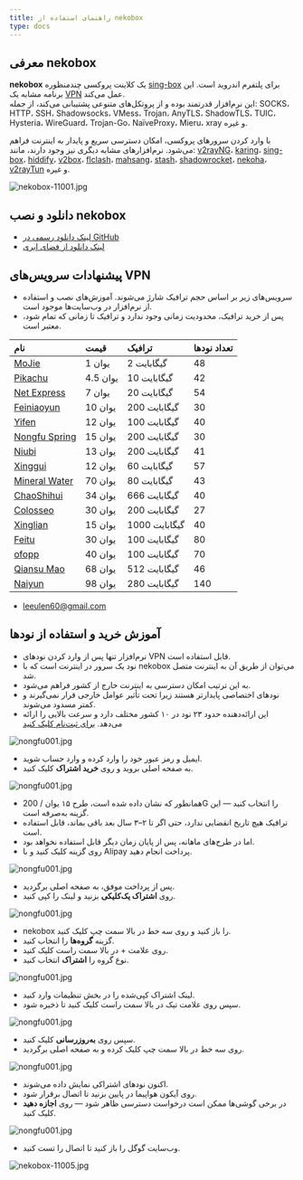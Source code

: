```yaml
---
title: راهنمای استفاده از nekobox
type: docs
---
```


## معرفی nekobox

**nekobox** یک کلاینت پروکسی چندمنظوره [sing-box](https://sing-box.info) برای پلتفرم اندروید است. این برنامه مشابه یک [VPN](https://getfreevpn.info) عمل می‌کند.  
این نرم‌افزار قدرتمند بوده و از پروتکل‌های متنوعی پشتیبانی می‌کند، از جمله: SOCKS، HTTP، SSH، Shadowsocks، VMess، Trojan، AnyTLS، ShadowTLS، TUIC، Hysteria، WireGuard، Trojan-Go، NaïveProxy، Mieru، xray و غیره.  

با وارد کردن سرورهای پروکسی، امکان دسترسی سریع و پایدار به اینترنت فراهم می‌شود. نرم‌افزارهای مشابه دیگری نیز وجود دارند، مانند: [v2rayNG](https://getfreevpn.info/zh/docs/vpn%E6%95%99%E7%A8%8B/%E4%B8%8B%E8%BD%BD%E5%92%8C%E4%BD%BF%E7%94%A8v2rayNG-VPN/)، [karing](https://karing.biz)، [sing-box](https://sing-box.info)، [hiddify](https://hiddify.me)، [v2box](https://v2box.pro)، [flclash](https://flclash.xyz)، [mahsang](https://mahsang.pro)، [stash](https://apps.apple.com/us/app/stash-rule-based-proxy/id1596063349)، [shadowrocket](https://shadowrocket.ink)، [nekoha](https://play.google.com/store/apps/details?id=moe.matsuri.lite)، [v2rayTun](https://play.google.com/store/apps/details?id=com.v2raytun.android&hl=zh) و غیره.

![nekobox-11001.jpg](https://nekobox.info/img/nekobox-11001.jpg)

## دانلود و نصب nekobox

- [لینک دانلود رسمی در GitHub](https://github.com/MatsuriDayo/NekoBoxForAndroid/releases/download/1.3.9/NekoBox-1.3.9-armeabi-v7a.apk)  
- [لینک دانلود از فضای ابری](https://pan1.mene.lol/s/8kETK)


## پیشنهادات سرویس‌های VPN

* سرویس‌های زیر بر اساس حجم ترافیک شارژ می‌شوند. آموزش‌های نصب و استفاده از نرم‌افزار در وب‌سایت‌ها موجود است.
* پس از خرید ترافیک، محدودیت زمانی وجود ندارد و ترافیک تا زمانی که تمام شود، معتبر است.

| نام | قیمت | ترافیک | تعداد نودها |
| :--- | :--- | :--- | :--- |
| [MoJie](https://mojie.ws/#/register?code=BpCuERz0) | 1 یوان | 2 گیگابایت | 48 |
| [Pikachu](https://pkhub.net/#/register?code=A6O9EIj0) | 4.5 یوان | 10 گیگابایت | 42 |
| [Net Express](https://wjkc66.vip?c=REZUOC) | 7 یوان | 20 گیگابایت | 54 |
| [Feiniaoyun](https://feiniaoyun.xyz/#/register?code=GpIqYOb5) | 10 یوان | 200 گیگابایت | 30 |
| [Yifen](https://xn--4gqx1hgtfdmt.com/#/register?code=Aqr3awfK) | 12 یوان | 100 گیگابایت | 40 |
| [Nongfu Spring](https://www.nfsq.us/#/register?code=i1fXTMYk) | 15 یوان | 200 گیگابایت | 30 |
| [Niubi](https://6666b.idsduf.com/#/login?code=sT9kLfc6) | 13 یوان | 200 گیگابایت | 41 |
| [Xinggui](https://bd.srcloud.art/#/register?code=fvyGkr5j) | 12 یوان | 60 گیگابایت | 57 |
| [Mineral Water](https://5ldpe1hbmgj4ryv9.600mlt.cc/register?code=noYz548c) | 70 یوان | 80 گیگابایت | 43 |
| [ChaoShihui](https://cshjc.shop/register?code=GadIbTHc) | 34 یوان | 666 گیگابایت | 40 |
| [Colosseo](https://www.crosswall.org/#/register?code=3imspEVi) | 30 یوان | 200 گیگابایت | 27 |
| [Xinglian](https://xn--mes995ajya725k.xyz/#/register?code=xFHkxqZv) | 15 یوان | 1000 گیگابایت | 40 |
| [Feitu](https://www.xn--9kq10e0y7h.site/index.html?register=TtwX5VXt) | 30 یوان | 100 گیگابایت | 80 |
| [ofopp](https://kk.ofopp.net/#/register?code=A2UmuXR8) | 40 یوان | 100 گیگابایت | 70 |
| [Qiansu Mao](https://tmsreta.top/#/register?code=mmgD0jY7) | 68 یوان | 512 گیگابایت | 46 |
| [Naiyun](https://www.v2ny.me?path=register&code=05XjPGu5) | 98 یوان | 280 گیگابایت | 140 |

- leeulen60@gmail.com

## آموزش خرید و استفاده از نودها

- نرم‌افزار تنها پس از وارد کردن نودهای VPN قابل استفاده است.  
- نود یک سرور در اینترنت است که با nekobox می‌توان از طریق آن به اینترنت متصل شد.  
- به این ترتیب امکان دسترسی به اینترنت خارج از کشور فراهم می‌شود.  
- نودهای اختصاصی پایدارتر هستند زیرا تحت تأثیر عوامل خارجی قرار نمی‌گیرند و کمتر مسدود می‌شوند.  
- این ارائه‌دهنده حدود ۲۳ نود در ۱۰ کشور مختلف دارد و سرعت بالایی را ارائه می‌دهد. [برای ثبت‌نام کلیک کنید](https://www.nfsq.us/#/register?code=i1fXTMYk)  

![nongfu001.jpg](https://nekobox.info/img/nongfu001.jpg)

- ایمیل و رمز عبور خود را وارد کرده و وارد حساب شوید.  
- به صفحه اصلی بروید و روی **خرید اشتراک** کلیک کنید.  

![nongfu001.jpg](https://nekobox.info/img/nongfu003.jpg)

- همانطور که نشان داده شده است، طرح ۱۵ یوان / 200G را انتخاب کنید — این گزینه به‌صرفه است.  
- ترافیک هیچ تاریخ انقضایی ندارد، حتی اگر تا ۲–۳ سال بعد باقی بماند، قابل استفاده است.  
- اما در طرح‌های ماهانه، پس از پایان زمان دیگر قابل استفاده نخواهد بود.  
- روی گزینه کلیک کنید و با Alipay پرداخت انجام دهید.  

![nongfu001.jpg](https://nekobox.info/img/nongfu004.jpg)

- پس از پرداخت موفق، به صفحه اصلی برگردید.  
- روی **اشتراک یک‌کلیکی** بزنید و لینک را کپی کنید.  

![nongfu001.jpg](https://nekobox.info/img/nongfu006.jpg)

- nekobox را باز کنید و روی سه خط در بالا سمت چپ کلیک کنید.  
- گزینه **گروه‌ها** را انتخاب کنید.  
- روی علامت + در بالا سمت راست کلیک کنید.  
- نوع گروه را **اشتراک** انتخاب کنید.  

![nongfu001.jpg](https://nekobox.info/img/nongfu008.jpg)

- لینک اشتراک کپی‌شده را در بخش تنظیمات وارد کنید.  
- سپس روی علامت تیک در بالا سمت راست کلیک کنید تا ذخیره شود.  

![nongfu001.jpg](https://nekobox.info/img/nongfu009.jpg)

- سپس روی **به‌روزرسانی** کلیک کنید.  
- روی سه خط در بالا سمت چپ کلیک کرده و به صفحه اصلی برگردید.  

![nongfu001.jpg](https://nekobox.info/img/nongfu0091.jpg)

- اکنون نودهای اشتراکی نمایش داده می‌شوند.  
- روی آیکون هواپیما در پایین بزنید تا اتصال برقرار شود.  
- در برخی گوشی‌ها ممکن است درخواست دسترسی ظاهر شود — روی **اجازه دهید** کلیک کنید.  

![nongfu001.jpg](https://nekobox.info/img/nongfu0092.jpg)

- وب‌سایت گوگل را باز کنید تا اتصال را تست کنید.  

![nekobox-11005.jpg](https://nekobox.info/img/nekobox-11005.jpg)


